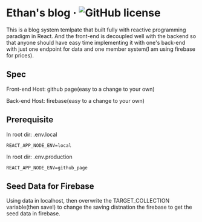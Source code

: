 # Ethan's blog &middot; ![GitHub license](https://img.shields.io/badge/license-MIT-blue.svg) 

This is a blog system temlpate that built fully with reactive programming paradigm in React. And the front-end is decoupled well with the backend so that anyone should have easy time implementing it with one's back-end with just one endpoint for data and one member system(I am using firebase for prices).

## Spec
Front-end Host: github page(easy to a change to your own)

Back-end Host: firebase(easy to a change to your own)

## Prerequisite

In root dir: .env.local
```
REACT_APP_NODE_ENV=local
```
In root dir: .env.production
```
REACT_APP_NODE_ENV=github_page
```

## Seed Data for Firebase
Using data in localhost, then overwrite the TARGET_COLLECTION variable(then save!) to change the saving distnation the firebase to get the seed data in firebase.